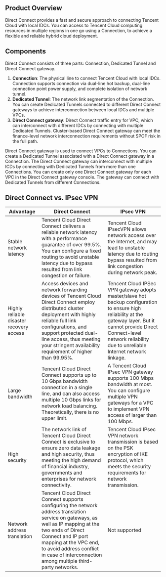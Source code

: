 ## Product Overview
Direct Connect provides a fast and secure approach to connecting Tencent Cloud with local IDCs. You can access to Tencent Cloud computing resources in multiple regions in one go using a Connection, to achieve a flexible and reliable hybrid cloud deployment.

## Components
Direct Connect consists of three parts: Connection, Dedicated Tunnel and Direct Connect gateway.
1. **Connection**: The physical line to connect Tencent Cloud with local IDCs. Connection supports connection via dual-line hot backup, dual-line connection point power supply, and complete isolation of network tunnel.
2. **Dedicated Tunnel**: The network link segmentation of the Connection. You can create Dedicated Tunnels connected to different Direct Connect gateways to achieve interconnection between local IDCs and multiple VPCs.
3. **Direct Connect gateway**: Direct Connect traffic entry for VPC, which can interconnect with different IDCs by connecting with multiple Dedicated Tunnels. Cluster-based Direct Connect gateway can meet the finance-level network interconnection requirements without SPOF risk in the full path.

Direct Connect gateway is used to connect VPCs to Connections. You can create a Dedicated Tunnel associated with a Direct Connect gateway in a Connection. The Direct Connect gateway can interconnect with multiple ICDs by connecting with Dedicated Tunnels from more than one Connections. You can create only one Direct Connect gateway for each VPC in the Direct Connect gateway console. The gateway can connect with Dedicated Tunnels from different Connections.

## Direct Connect vs. IPsec VPN
| Advantage | Direct Connect |  IPsec VPN |
|---------|---------|---------|
| Stable network latency | Tencent Cloud Direct Connect delivers a reliable network latency with a performance guarantee of over 99.5%. You can configure a fixed routing to avoid unstable latency due to bypass resulted from link congestion or failure. | Tencent Cloud IPsecVPN allows network access over the Internet, and may lead to unstable latency due to routing bypass resulted from link congestion during network peak. |
| Highly reliable disaster recovery access | Access devices and network forwarding devices of Tencent Cloud Direct Connect employ distributed cluster deployment with highly reliable full link configurations, and support protected dual-line access, thus meeting your stringent availability requirement of higher than 99.95%. | Tencent Cloud IPSec VPN gateway adopts master/slave hot backup configuration to ensure high reliability at the gateway layer. But it cannot provide Direct Connect-level network reliability due to unreliable Internet network linkage. |
| Large bandwidth | Tencent Cloud Direct Connect supports up to 10 Gbps bandwidth connection in a single line, and can also access multiple 10 Gbps links for network load balancing. Theoretically, there is no upper limit. | A Tencent Cloud IPsec VPN gateway supports 100 Mbps bandwidth at most. You can configure multiple VPN gateways for a VPC to implement VPN access of larger than 100 Mbps. |
| High security | The network link of Tencent Cloud Direct Connect is exclusive to ensure zero data leakage and high security, thus meeting the high demand of financial industry, governments and enterprises for network connectivity. | Tencent Cloud IPsec VPN network transmission is based on the PSK encryption of IKE protocol, which meets the security requirements for network transmission. |
| Network address translation | Tencent Cloud Direct Connect supports configuring the network address translation service on gateways, as well as IP mapping at the two ends of Direct Connect and IP port mapping at the VPC end, to avoid address conflict in case of interconnection among multiple third-party networks. | Not supported |





